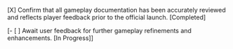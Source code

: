 [X] Confirm that all gameplay documentation has been accurately reviewed and reflects player feedback prior to the official launch. [Completed]

[- [ ] Await user feedback for further gameplay refinements and enhancements. [In Progress]]